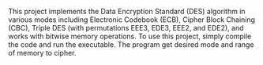 This project implements the Data Encryption Standard (DES) algorithm in various modes including Electronic Codebook (ECB), Cipher Block Chaining (CBC), Triple DES (with permutations EEE3, EDE3, EEE2, and EDE2), and works with bitwise memory operations. To use this project, simply compile the code and run the executable. The program get desired mode and range of memory to cipher.

